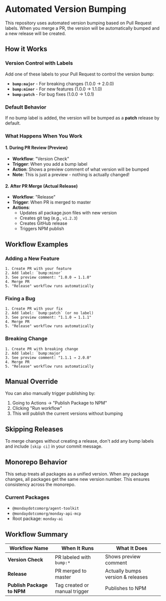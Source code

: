 # Automated Version Bumping

This repository uses automated version bumping based on Pull Request labels. When you merge a PR, the version will be automatically bumped and a new release will be created.

## How it Works

### Version Control with Labels

Add one of these labels to your Pull Request to control the version bump:

- **`bump:major`** - For breaking changes (1.0.0 → 2.0.0)
- **`bump:minor`** - For new features (1.0.0 → 1.1.0)  
- **`bump:patch`** - For bug fixes (1.0.0 → 1.0.1)

### Default Behavior

If no bump label is added, the version will be bumped as a **patch** release by default.

### What Happens When You Work

#### 1. During PR Review (Preview)

- **Workflow**: "Version Check"
- **Trigger**: When you add a bump label
- **Action**: Shows a preview comment of what version will be bumped
- **Note**: This is just a preview - nothing is actually changed!

#### 2. After PR Merge (Actual Release)

- **Workflow**: "Release"
- **Trigger**: When PR is merged to master
- **Actions**:
  - Updates all package.json files with new version
  - Creates git tag (e.g., `v1.2.3`)
  - Creates GitHub release
  - Triggers NPM publish

## Workflow Examples

### Adding a New Feature

```
1. Create PR with your feature
2. Add label: `bump:minor`
3. See preview comment: "1.0.0 → 1.1.0"
4. Merge PR
5. "Release" workflow runs automatically
```

### Fixing a Bug

```
1. Create PR with your fix
2. Add label: `bump:patch` (or no label)
3. See preview comment: "1.1.0 → 1.1.1"  
4. Merge PR
5. "Release" workflow runs automatically
```

### Breaking Change

```
1. Create PR with breaking change
2. Add label: `bump:major`
3. See preview comment: "1.1.1 → 2.0.0"
4. Merge PR
5. "Release" workflow runs automatically
```

## Manual Override

You can also manually trigger publishing by:

1. Going to Actions → "Publish Package to NPM"
2. Clicking "Run workflow"
3. This will publish the current versions without bumping

## Skipping Releases

To merge changes without creating a release, don't add any bump labels and include `[skip ci]` in your commit message.

## Monorepo Behavior

This setup treats all packages as a unified version. When any package changes, all packages get the same new version number. This ensures consistency across the monorepo.

### Current Packages

- `@mondaydotcomorg/agent-toolkit`
- `@mondaydotcomorg/monday-api-mcp`
- Root package: `monday-ai`

## Workflow Summary

| Workflow Name | When It Runs | What It Does |
|---------------|--------------|--------------|
| **Version Check** | PR labeled with `bump:*` | Shows preview comment |
| **Release** | PR merged to master | Actually bumps version & releases |
| **Publish Package to NPM** | Tag created or manual trigger | Publishes to NPM |
